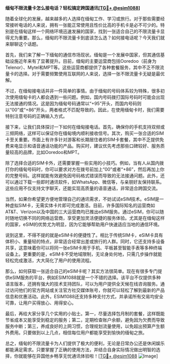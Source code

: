 **缅甸不限流量卡怎么接电话？轻松搞定跨国通讯[[TG💪+ @esim1088](https://t.me/s/esim1088)]**

随着全球化的发展，越来越多的人选择在缅甸工作、学习或旅行。对于那些需要经常接听电话的人来说，拥有一张能正常使用且性价比高的手机卡是必不可少的。特别是在缅甸这样一个网络环境迅速发展的国家，找到一张适合自己的不限流量卡显得尤为重要。那么，缅甸的不限流量卡到底该怎么选？如何接电话呢？今天我们就来聊聊这个话题。

首先，我们来了解一下缅甸的通信市场现状。缅甸是一个发展中国家，但其通信基础设施近年来有了显著提升。目前，缅甸的主要运营商包括Ooredoo（前身为Telenor）、Mytel和MPT等。这些运营商都提供了各种套餐服务，其中不乏不限流量卡的选择。对于需要频繁使用互联网的人来说，选择一张不限流量卡无疑是最优解。

不过，在缅甸接电话并非一件简单的事情。由于缅甸的号码体系较为特殊，很多初次使用缅甸卡的人都会遇到一些问题。例如，国内号码拨打国际号码时可能会出现无法接通的情况。这是因为缅甸号码通常以“+95”开头，而国内号码则以“00”或“+86”开头，两者格式不匹配导致的。因此，在使用缅甸卡时，我们需要特别注意号码的正确输入方式。

接下来，让我们具体探讨一下如何在缅甸接电话。首先，确保你的手机支持双频或三频网络，这样可以保证你在缅甸境内顺利接收信号。其次，购买一张合适的SIM卡至关重要。市面上有许多针对游客和长期居住者的SIM卡套餐，其中不乏提供免费来电显示和语音通话功能的产品。购买时，建议优先考虑那些口碑较好、服务质量较高的品牌，比如Ooredoo和MPT。

除了选择合适的SIM卡外，还需要掌握一些实用的小技巧。例如，当有人从国内拨打你的缅甸号码时，你可以要求对方在拨号前加上“00”或者“+86”，然后再加上你的完整号码。这样就能有效避免因号码格式错误而导致的无法接通问题。此外，还可以通过下载一些即时通讯软件，如WhatsApp、微信等，与亲朋好友保持联系。这些应用不仅支持文字聊天，还能实现高质量的语音通话，非常适合跨国交流。

当然，如果你希望更方便地管理自己的通讯需求，不妨试试eSIM技术。eSIM是一种虚拟SIM卡，无需实体卡片即可完成激活。目前，许多国际知名的运营商如AT&T、Verizon以及中国的三大运营商均已推出eSIM服务。通过eSIM，你可以随时随地切换不同的网络运营商，享受更加灵活便捷的服务体验。尤其是在缅甸这样的国家，eSIM的优势尤为明显，因为它能够帮助用户快速适应当地的通信环境。

说到这里，不得不提的就是eSIM卡的便捷性了。相比于传统SIM卡，eSIM卡具有体积小、重量轻的特点，非常适合经常出差或旅行的人群。同时，它还支持多设备共享，这意味着你可以将同一张eSIM卡用于手机、平板甚至智能手表等多种终端设备上。更重要的是，eSIM卡不受地域限制，无论身处何地，只需几步操作就能轻松完成激活，大大简化了用户的使用流程。

那么，如何获取一张适合自己的eSIM卡呢？其实方法很简单。现在有很多专门提供eSIM服务的平台，例如ESIM1088就是一个不错的选择。该平台不仅提供多种语言版本，还拥有强大的技术支持团队，可以为用户提供全天候在线咨询服务。通过访问他们的官方网站或关注官方社交媒体账号，你就可以轻松了解到最新的产品信息和优惠活动。此外，ESIM1088还支持多种支付方式，并承诺所有交易均安全可靠，让用户买得放心、用得安心。

最后，再给大家分享几个实用的小贴士。第一，尽量选择包月制的套餐，这样既能节省成本又能享受到稳定的服务；第二，定期检查账户余额，避免因为欠费而导致服务中断；第三，养成良好的上网习惯，合理规划流量使用，以免超出预算产生额外费用。只要做到以上几点，相信每位用户都能享受到愉快的缅甸之旅。

总之，缅甸的不限流量卡为人们提供了极大的便利，无论是日常办公还是休闲娱乐都能满足需求。只要掌握了正确的使用方法，并结合自身实际情况做出明智的选择，你就能够在异国他乡畅享无忧通讯体验啦！[[TG💪+ @esim1088](https://t.me/s/esim1088) ![Image](https://i.postimg.cc/4NQfJmqS/Snipaste-2025-05-13-00-14-12.png)]